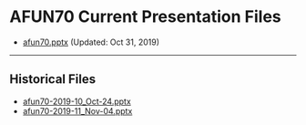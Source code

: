 <!--
This is a machine generated file,
and should not be edited,
as it will be overwritten with future updates.

If you have questions around this process
please contact Scott Cate
-->

# AFUN70 Current Presentation Files

- [afun70.pptx](https://globaleventcdn.blob.core.windows.net/assets/afun/afun70/afun70.pptx) (Updated: Oct 31, 2019)
---
## Historical Files
- [afun70-2019-10_Oct-24.pptx](https://globaleventcdn.blob.core.windows.net/assets/afun/afun70/afun70-2019-10_Oct-24.pptx)
- [afun70-2019-11_Nov-04.pptx](https://globaleventcdn.blob.core.windows.net/assets/afun/afun70/afun70-2019-11_Nov-04.pptx)


